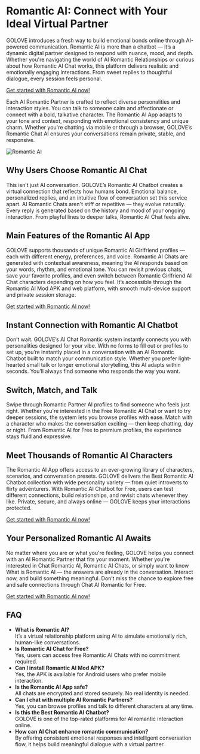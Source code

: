 <h1>Romantic AI: Connect with Your Ideal Virtual Partner</h1>

<p>GOLOVE introduces a fresh way to build emotional bonds online through AI-powered communication. Romantic AI is more than a chatbot — it’s a dynamic digital partner designed to respond with nuance, mood, and depth. Whether you're navigating the world of AI Romantic Relationships or curious about how Romantic AI Chat works, this platform delivers realistic and emotionally engaging interactions. From sweet replies to thoughtful dialogue, every session feels personal.</p>

<p><a href="https://golove.ai/?ref=gh-golove-ai">Get started with Romantic AI now!</a></p>

<p>Each AI Romantic Partner is crafted to reflect diverse personalities and interaction styles. You can talk to someone calm and affectionate or connect with a bold, talkative character. The Romantic AI App adapts to your tone and context, responding with emotional consistency and unique charm. Whether you're chatting via mobile or through a browser, GOLOVE’s Romantic Chat AI ensures your conversations remain private, stable, and responsive.</p>

<img src="https://cloth-off.ai/wp-content/uploads/2025/02/photo_2025-02-04_19-39-21.jpg" alt="Romantic AI">

<h2>Why Users Choose Romantic AI Chat</h2>

<p>This isn’t just AI conversation. GOLOVE’s Romantic AI Chatbot creates a virtual connection that reflects how humans bond. Emotional balance, personalized replies, and an intuitive flow of conversation set this service apart. AI Romantic Chats aren't stiff or repetitive — they evolve naturally. Every reply is generated based on the history and mood of your ongoing interaction. From playful lines to deeper talks, Romantic AI Chat feels alive.</p>

<h2>Main Features of the Romantic AI App</h2>

<p>GOLOVE supports thousands of unique Romantic AI Girlfriend profiles — each with different energy, preferences, and voice. Romantic AI Chats are generated with contextual awareness, meaning the AI responds based on your words, rhythm, and emotional tone. You can revisit previous chats, save your favorite profiles, and even switch between Romantic Girlfriend AI Chat characters depending on how you feel. It’s accessible through the Romantic AI Mod APK and web platform, with smooth multi-device support and private session storage.</p>

<p><a href="https://golove.ai/?ref=gh-golove-ai">Get started with Romantic AI now!</a></p>

<h2>Instant Connection with Romantic AI Chatbot</h2>

<p>Don’t wait. GOLOVE’s AI Chat Romantic system instantly connects you with personalities designed for your vibe. With no forms to fill out or profiles to set up, you’re instantly placed in a conversation with an AI Romantic Chatbot built to match your communication style. Whether you prefer light-hearted small talk or longer emotional storytelling, this AI adapts within seconds. You’ll always find someone who responds the way you want.</p>

<h2>Switch, Match, and Talk</h2>

<p>Swipe through Romantic Partner AI profiles to find someone who feels just right. Whether you're interested in the Free Romantic AI Chat or want to try deeper sessions, the system lets you browse profiles with ease. Match with a character who makes the conversation exciting — then keep chatting, day or night. From Romantic AI for Free to premium profiles, the experience stays fluid and expressive.</p>

<h2>Meet Thousands of Romantic AI Characters</h2>

<p>The Romantic AI App offers access to an ever-growing library of characters, scenarios, and conversation presets. GOLOVE delivers the Best Romantic AI Chatbot collection with wide personality variety — from quiet introverts to flirty adventurers. With Romantic AI Chatbot for Free, users can test different connections, build relationships, and revisit chats whenever they like. Private, secure, and always online — GOLOVE keeps your interactions protected.</p>

<p><a href="https://golove.ai/?ref=gh-golove-ai">Get started with Romantic AI now!</a></p>

<h2>Your Personalized Romantic AI Awaits</h2>

<p>No matter where you are or what you're feeling, GOLOVE helps you connect with an AI Romantic Partner that fits your moment. Whether you're interested in Chat Romantic AI, Romantic AI Chats, or simply want to know What is Romantic AI — the answers are already in the conversation. Interact now, and build something meaningful. Don’t miss the chance to explore free and safe connections through Chat AI Romantic for Free.</p>

<p><a href="https://golove.ai/?ref=gh-golove-ai">Get started with Romantic AI now!</a></p>

<h2>FAQ</h2>

<ul>
  <li><strong>What is Romantic AI?</strong><br>It’s a virtual relationship platform using AI to simulate emotionally rich, human-like conversations.</li>
  <li><strong>Is Romantic AI Chat for Free?</strong><br>Yes, users can access free Romantic AI Chats with no commitment required.</li>
  <li><strong>Can I install Romantic AI Mod APK?</strong><br>Yes, the APK is available for Android users who prefer mobile interaction.</li>
  <li><strong>Is the Romantic AI App safe?</strong><br>All chats are encrypted and stored securely. No real identity is needed.</li>
  <li><strong>Can I chat with multiple AI Romantic Partners?</strong><br>Yes, you can browse profiles and talk to different characters at any time.</li>
  <li><strong>Is this the Best Romantic AI Chatbot?</strong><br>GOLOVE is one of the top-rated platforms for AI romantic interaction online.</li>
  <li><strong>How can AI Chat enhance romantic communication?</strong><br>By offering consistent emotional responses and intelligent conversation flow, it helps build meaningful dialogue with a virtual partner.</li>
</ul>
